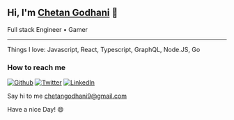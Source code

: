 ## Hi, I'm [Chetan Godhani](https://chetangodhani.com) :wave:

Full stack Engineer &bullet; Gamer

---

Things I love: Javascript, React, Typescript, GraphQL, Node.JS, Go


### How to reach me 

<p><a href="https://github.com/chetan8300" target="_blank"><img alt="Github" src="https://img.shields.io/badge/GitHub-%2312100E.svg?&style=for-the-badge&logo=Github&logoColor=white" /></a> <a href="https://twitter.com/cdgodhani" target="_blank"><img alt="Twitter" src="https://img.shields.io/badge/twitter-%231DA1F2.svg?&style=for-the-badge&logo=twitter&logoColor=white" /></a> <a href="https://www.linkedin.com/in/chetangodhani" target="_blank"><img alt="LinkedIn" src="https://img.shields.io/badge/linkedin-%230077B5.svg?&style=for-the-badge&logo=linkedin&logoColor=white" /></a>
</p>

Say hi to me [chetangodhani9@gmail.com](mailto:chetangodhani9@gmail.com)

Have a nice Day! :smile:
